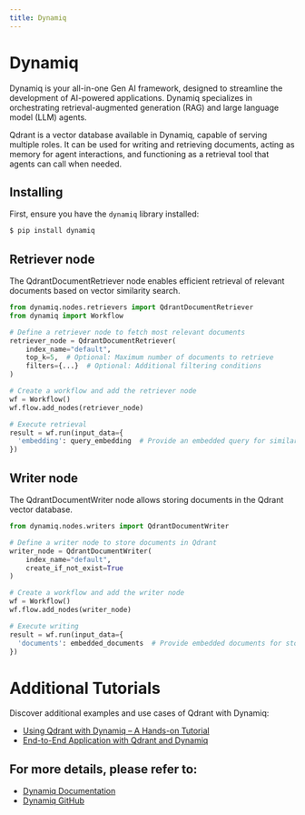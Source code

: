 ```yaml
---
title: Dynamiq
---
```



# Dynamiq

Dynamiq is your all-in-one Gen AI framework, designed to streamline the development of AI-powered applications. Dynamiq specializes in orchestrating retrieval-augmented generation (RAG) and large language model (LLM) agents.

Qdrant is a vector database available in Dynamiq, capable of serving multiple roles. It can be used for writing and retrieving documents, acting as memory for agent interactions, and functioning as a retrieval tool that agents can call when needed.

## Installing

First, ensure you have the `dynamiq` library installed:  

```bash
$ pip install dynamiq
```  

## Retriever node

The QdrantDocumentRetriever node enables efficient retrieval of relevant documents based on vector similarity search.

```python
from dynamiq.nodes.retrievers import QdrantDocumentRetriever
from dynamiq import Workflow

# Define a retriever node to fetch most relevant documents
retriever_node = QdrantDocumentRetriever(
    index_name="default",
    top_k=5,  # Optional: Maximum number of documents to retrieve
    filters={...}  # Optional: Additional filtering conditions
)

# Create a workflow and add the retriever node
wf = Workflow()
wf.flow.add_nodes(retriever_node)

# Execute retrieval
result = wf.run(input_data={
  'embedding': query_embedding  # Provide an embedded query for similarity search
})

```  

## Writer node

The QdrantDocumentWriter node allows storing documents in the Qdrant vector database.

```python
from dynamiq.nodes.writers import QdrantDocumentWriter

# Define a writer node to store documents in Qdrant
writer_node = QdrantDocumentWriter(
    index_name="default",
    create_if_not_exist=True
)

# Create a workflow and add the writer node
wf = Workflow()
wf.flow.add_nodes(writer_node)

# Execute writing
result = wf.run(input_data={
  'documents': embedded_documents  # Provide embedded documents for storage
})
```  

# Additional Tutorials

Discover additional examples and use cases of Qdrant with Dynamiq:  

- [Using Qdrant with Dynamiq – A Hands-on Tutorial](https://colab.research.google.com/drive/1rlZJW4lOM36b7ZxK-dVJv5dE2xrgwxU_?usp=sharing)
- [End-to-End Application with Qdrant and Dynamiq](https://colab.research.google.com/drive/1RaR25BCj_D5wzQ70ejUQyKzdCM6DUXMF?usp=sharing)



## For more details, please refer to:

-  [Dynamiq Documentation](https://docs.getdynamiq.ai/)
-  [Dynamiq GitHub](https://github.com/dynamiq-ai/dynamiq)
